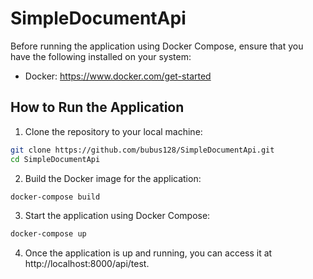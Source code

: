 # SimpleDocumentApi

Before running the application using Docker Compose, ensure that you have the following installed on your system:

- Docker: https://www.docker.com/get-started

## How to Run the Application

1. Clone the repository to your local machine:

```bash
git clone https://github.com/bubus128/SimpleDocumentApi.git
cd SimpleDocumentApi
```

2. Build the Docker image for the application:
```bash
docker-compose build
```

3. Start the application using Docker Compose:
```bash
docker-compose up
```

4. Once the application is up and running, you can access it at http://localhost:8000/api/test.
